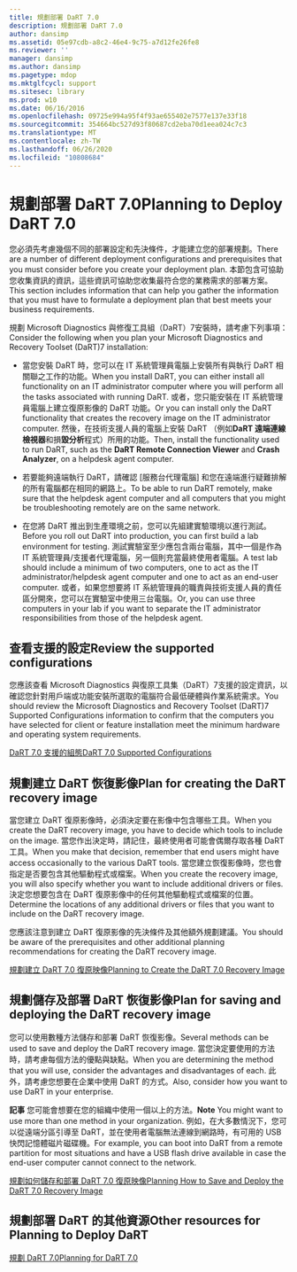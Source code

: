 ```yaml
---
title: 規劃部署 DaRT 7.0
description: 規劃部署 DaRT 7.0
author: dansimp
ms.assetid: 05e97cdb-a8c2-46e4-9c75-a7d12fe26fe8
ms.reviewer: ''
manager: dansimp
ms.author: dansimp
ms.pagetype: mdop
ms.mktglfcycl: support
ms.sitesec: library
ms.prod: w10
ms.date: 06/16/2016
ms.openlocfilehash: 09725e994a95f4f93ae655402e7577e137e33f18
ms.sourcegitcommit: 354664bc527d93f80687cd2eba70d1eea024c7c3
ms.translationtype: MT
ms.contentlocale: zh-TW
ms.lasthandoff: 06/26/2020
ms.locfileid: "10808684"
---
```

# <span data-ttu-id="df17d-103">規劃部署 DaRT 7.0</span><span class="sxs-lookup"><span data-stu-id="df17d-103">Planning to Deploy DaRT 7.0</span></span>


<span data-ttu-id="df17d-104">您必須先考慮幾個不同的部署設定和先決條件，才能建立您的部署規劃。</span><span class="sxs-lookup"><span data-stu-id="df17d-104">There are a number of different deployment configurations and prerequisites that you must consider before you create your deployment plan.</span></span> <span data-ttu-id="df17d-105">本節包含可協助您收集資訊的資訊，這些資訊可協助您收集最符合您的業務需求的部署方案。</span><span class="sxs-lookup"><span data-stu-id="df17d-105">This section includes information that can help you gather the information that you must have to formulate a deployment plan that best meets your business requirements.</span></span>

<span data-ttu-id="df17d-106">規劃 Microsoft Diagnostics 與修復工具組（DaRT）7安裝時，請考慮下列事項：</span><span class="sxs-lookup"><span data-stu-id="df17d-106">Consider the following when you plan your Microsoft Diagnostics and Recovery Toolset (DaRT)7 installation:</span></span>

-   <span data-ttu-id="df17d-107">當您安裝 DaRT 時，您可以在 IT 系統管理員電腦上安裝所有與執行 DaRT 相關聯之工作的功能。</span><span class="sxs-lookup"><span data-stu-id="df17d-107">When you install DaRT, you can either install all functionality on an IT administrator computer where you will perform all the tasks associated with running DaRT.</span></span> <span data-ttu-id="df17d-108">或者，您只能安裝在 IT 系統管理員電腦上建立復原影像的 DaRT 功能。</span><span class="sxs-lookup"><span data-stu-id="df17d-108">Or you can install only the DaRT functionality that creates the recovery image on the IT administrator computer.</span></span> <span data-ttu-id="df17d-109">然後，在技術支援人員的電腦上安裝 DaRT （例如**DaRT 遠端連線檢視器**和損**毀分析**程式）所用的功能。</span><span class="sxs-lookup"><span data-stu-id="df17d-109">Then, install the functionality used to run DaRT, such as the **DaRT Remote Connection Viewer** and **Crash Analyzer**, on a helpdesk agent computer.</span></span>

-   <span data-ttu-id="df17d-110">若要能夠遠端執行 DaRT，請確認 [服務台代理電腦] 和您在遠端進行疑難排解的所有電腦都在相同的網路上。</span><span class="sxs-lookup"><span data-stu-id="df17d-110">To be able to run DaRT remotely, make sure that the helpdesk agent computer and all computers that you might be troubleshooting remotely are on the same network.</span></span>

-   <span data-ttu-id="df17d-111">在您將 DaRT 推出到生產環境之前，您可以先組建實驗環境以進行測試。</span><span class="sxs-lookup"><span data-stu-id="df17d-111">Before you roll out DaRT into production, you can first build a lab environment for testing.</span></span> <span data-ttu-id="df17d-112">測試實驗室至少應包含兩台電腦，其中一個是作為 IT 系統管理員/支援者代理電腦，另一個則充當最終使用者電腦。</span><span class="sxs-lookup"><span data-stu-id="df17d-112">A test lab should include a minimum of two computers, one to act as the IT administrator/helpdesk agent computer and one to act as an end-user computer.</span></span> <span data-ttu-id="df17d-113">或者，如果您想要將 IT 系統管理員的職責與技術支援人員的責任區分開來，您可以在實驗室中使用三台電腦。</span><span class="sxs-lookup"><span data-stu-id="df17d-113">Or, you can use three computers in your lab if you want to separate the IT administrator responsibilities from those of the helpdesk agent.</span></span>

## <span data-ttu-id="df17d-114">查看支援的設定</span><span class="sxs-lookup"><span data-stu-id="df17d-114">Review the supported configurations</span></span>


<span data-ttu-id="df17d-115">您應該查看 Microsoft Diagnostics 與復原工具集（DaRT）7支援的設定資訊，以確認您針對用戶端或功能安裝所選取的電腦符合最低硬體與作業系統需求。</span><span class="sxs-lookup"><span data-stu-id="df17d-115">You should review the Microsoft Diagnostics and Recovery Toolset (DaRT)7 Supported Configurations information to confirm that the computers you have selected for client or feature installation meet the minimum hardware and operating system requirements.</span></span>

[<span data-ttu-id="df17d-116">DaRT 7.0 支援的組態</span><span class="sxs-lookup"><span data-stu-id="df17d-116">DaRT 7.0 Supported Configurations</span></span>](dart-70-supported-configurations-dart-7.md)

## <span data-ttu-id="df17d-117">規劃建立 DaRT 恢復影像</span><span class="sxs-lookup"><span data-stu-id="df17d-117">Plan for creating the DaRT recovery image</span></span>


<span data-ttu-id="df17d-118">當您建立 DaRT 復原影像時，必須決定要在影像中包含哪些工具。</span><span class="sxs-lookup"><span data-stu-id="df17d-118">When you create the DaRT recovery image, you have to decide which tools to include on the image.</span></span> <span data-ttu-id="df17d-119">當您作出決定時，請記住，最終使用者可能會偶爾存取各種 DaRT 工具。</span><span class="sxs-lookup"><span data-stu-id="df17d-119">When you make that decision, remember that end users might have access occasionally to the various DaRT tools.</span></span> <span data-ttu-id="df17d-120">當您建立恢復影像時，您也會指定是否要包含其他驅動程式或檔案。</span><span class="sxs-lookup"><span data-stu-id="df17d-120">When you create the recovery image, you will also specify whether you want to include additional drivers or files.</span></span> <span data-ttu-id="df17d-121">決定您想要包含在 DaRT 復原影像中的任何其他驅動程式或檔案的位置。</span><span class="sxs-lookup"><span data-stu-id="df17d-121">Determine the locations of any additional drivers or files that you want to include on the DaRT recovery image.</span></span>

<span data-ttu-id="df17d-122">您應該注意到建立 DaRT 復原影像的先決條件及其他額外規劃建議。</span><span class="sxs-lookup"><span data-stu-id="df17d-122">You should be aware of the prerequisites and other additional planning recommendations for creating the DaRT recovery image.</span></span>

[<span data-ttu-id="df17d-123">規劃建立 DaRT 7.0 復原映像</span><span class="sxs-lookup"><span data-stu-id="df17d-123">Planning to Create the DaRT 7.0 Recovery Image</span></span>](planning-to-create-the-dart-70-recovery-image.md)

## <span data-ttu-id="df17d-124">規劃儲存及部署 DaRT 恢復影像</span><span class="sxs-lookup"><span data-stu-id="df17d-124">Plan for saving and deploying the DaRT recovery image</span></span>


<span data-ttu-id="df17d-125">您可以使用數種方法儲存和部署 DaRT 恢復影像。</span><span class="sxs-lookup"><span data-stu-id="df17d-125">Several methods can be used to save and deploy the DaRT recovery image.</span></span> <span data-ttu-id="df17d-126">當您決定要使用的方法時，請考慮每個方法的優點與缺點。</span><span class="sxs-lookup"><span data-stu-id="df17d-126">When you are determining the method that you will use, consider the advantages and disadvantages of each.</span></span> <span data-ttu-id="df17d-127">此外，請考慮您想要在企業中使用 DaRT 的方式。</span><span class="sxs-lookup"><span data-stu-id="df17d-127">Also, consider how you want to use DaRT in your enterprise.</span></span>

<span data-ttu-id="df17d-128">**記事** 您可能會想要在您的組織中使用一個以上的方法。</span><span class="sxs-lookup"><span data-stu-id="df17d-128">**Note** You might want to use more than one method in your organization.</span></span> <span data-ttu-id="df17d-129">例如，在大多數情況下，您可以從遠端分區引導至 DaRT，並在使用者電腦無法連線到網路時，有可用的 USB 快閃記憶體磁片磁碟機。</span><span class="sxs-lookup"><span data-stu-id="df17d-129">For example, you can boot into DaRT from a remote partition for most situations and have a USB flash drive available in case the end-user computer cannot connect to the network.</span></span>

 

[<span data-ttu-id="df17d-130">規劃如何儲存和部署 DaRT 7.0 復原映像</span><span class="sxs-lookup"><span data-stu-id="df17d-130">Planning How to Save and Deploy the DaRT 7.0 Recovery Image</span></span>](planning-how-to-save-and-deploy-the-dart-70-recovery-image.md)

## <span data-ttu-id="df17d-131">規劃部署 DaRT 的其他資源</span><span class="sxs-lookup"><span data-stu-id="df17d-131">Other resources for Planning to Deploy DaRT</span></span>


[<span data-ttu-id="df17d-132">規劃 DaRT 7.0</span><span class="sxs-lookup"><span data-stu-id="df17d-132">Planning for DaRT 7.0</span></span>](planning-for-dart-70-new-ia.md)

 

 





